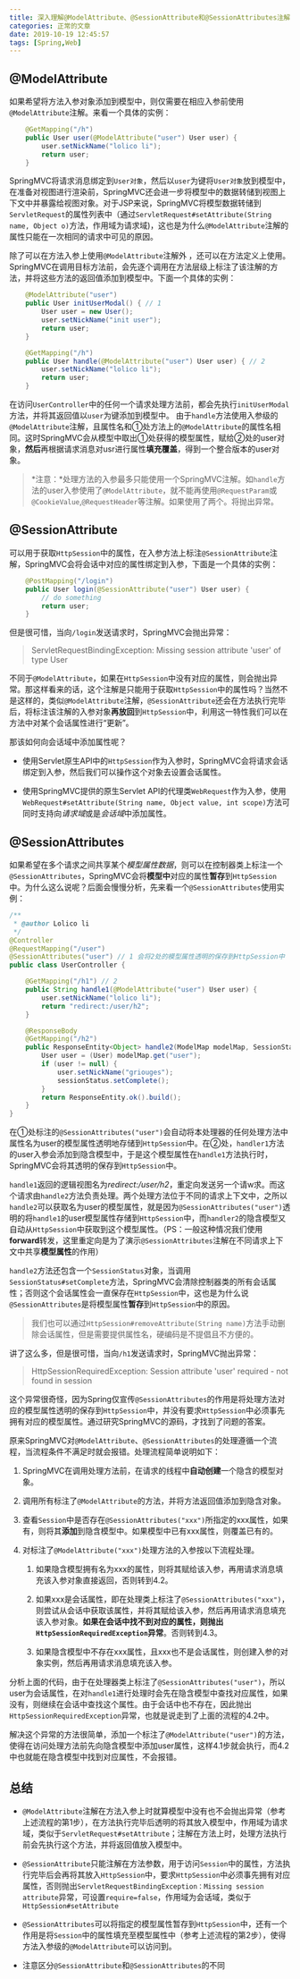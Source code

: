 ```yaml
---
title: 深入理解@ModelAttribute、@SessionAttribute和@SessionAttributes注解
categories: 正常的文章
date: 2019-10-19 12:45:57
tags: [Spring,Web]
---
```


## @ModelAttribute

如果希望将方法入参对象添加到模型中，则仅需要在相应入参前使用`@ModelAttribute`注解。来看一个具体的实例：

```java
    @GetMapping("/h")
    public User user(@ModelAttribute("user") User user) {
        user.setNickName("lolico li");
        return user;
    }
```

SpringMVC将请求消息绑定到`User对象`，然后以`user`为键将`User对象`放到模型中，在准备对视图进行渲染前，SpringMVC还会进一步将模型中的数据转储到视图上下文中并暴露给视图对象。对于JSP来说，SpringMVC将模型数据转储到`ServletRequest`的属性列表中（通过`ServletRequest#setAttribute(String name, Object o)`方法，作用域为请求域)，这也是为什么`@ModelAttribute`注解的属性只能在一次相同的请求中可见的原因。

除了可以在方法入参上使用`@ModelAttribute`注解外 ，还可以在方法定义上使用。SpringMVC在调用目标方法前，会先逐个调用在方法层级上标注了该注解的方法，并将这些方法的返回值添加到模型中。下面一个具体的实例：

```java
    @ModelAttribute("user")
    public User initUserModal() { // 1
        User user = new User();
        user.setNickName("init user");
        return user;
    }

    @GetMapping("/h")
    public User handle(@ModelAttribute("user") User user) { // 2
        user.setNickName("lolico li");
        return user;
    }
```
在访问`UserController`中的任何一个请求处理方法前，都会先执行`initUserModal`方法，并将其返回值以`user`为键添加到模型中。
由于`handle`方法使用入参级的`@ModelAttribute`注解，且属性名和①处方法上的`@ModelAttribute`的属性名相同。这时SpringMVC会从模型中取出①处获得的模型属性，赋给②处的user对象，**然后**再根据请求消息对usr进行属性**填充覆盖**，得到一个整合版本的user对象。

> *注意：*处理方法的入参最多只能使用一个SpringMVC注解。如`handle`方法的user入参使用了`@ModelAttribute`，就不能再使用`@RequestParam`或`@CookieValue`,`@RequestHeader`等注解。如果使用了两个。将抛出异常。


## @SessionAttribute

可以用于获取`HttpSession`中的属性，在入参方法上标注`@SessionAttribute`注解，SpringMVC会将会话中对应的属性绑定到入参，下面是一个具体的实例：

```java
    @PostMapping("/login")
    public User login(@SessionAttribute("user") User user) {
        // do something
        return user;
    }
```

但是很可惜，当向`/login`发送请求时，SpringMVC会抛出异常：

> ServletRequestBindingException: Missing session attribute 'user' of type User

不同于`@ModelAttribute`，如果在`HttpSession`中没有对应的属性，则会抛出异常。那这样看来的话，这个注解是只能用于获取`HttpSession`中的属性吗？当然不是这样的，类似`@ModelAttribute`注解，`@SessionAttribute`还会在方法执行完毕后，将标注该注解的入参对象**再放回**到`HttpSession`中，利用这一特性我们可以在方法中对某个会话属性进行“更新”。

那该如何向会话域中添加属性呢？

- 使用Servlet原生API中的`HttpSession`作为入参时，SpringMVC会将请求会话绑定到入参，然后我们可以操作这个对象去设置会话属性。

- 使用SpringMVC提供的原生Servlet API的代理类`WebRequest`作为入参，使用`WebRequest#setAttribute(String name, Object value, int scope)`方法可同时支持向*请求域*或是*会话域*中添加属性。


## @SessionAttributes

如果希望在多个请求之间共享某个*模型属性数据*，则可以在控制器类上标注一个`@SessionAttributes`，SpringMVC会将**模型中**对应的属性**暂存**到`HttpSession`中。为什么这么说呢？后面会慢慢分析，先来看一个`@SessionAttributes`使用实例：

```java UserController.java
/**
 * @author Lolico li
 */
@Controller
@RequestMapping("/user")
@SessionAttributes("user") // 1 会将2处的模型属性透明的保存到HttpSession中
public class UserController {

    @GetMapping("/h1") // 2
    public String handle1(@ModelAttribute("user") User user) {
        user.setNickName("lolico li");
        return "redirect:/user/h2";
    }

    @ResponseBody
    @GetMapping("/h2")
    public ResponseEntity<Object> handle2(ModelMap modelMap, SessionStatus sessionStatus) {
        User user = (User) modelMap.get("user");
        if (user != null) {
            user.setNickName("griouges");
            sessionStatus.setComplete();
        }
        return ResponseEntity.ok().build();
    }
}
```
在①处标注的`@SessionAttributes("user")`会自动将本处理器的任何处理方法中属性名为user的模型属性透明地存储到`HttpSession`中。在②处，`handler1`方法的user入参会添加到隐含模型中，于是这个模型属性在`handle1`方法执行时，SpringMVC会将其透明的保存到`HttpSession`中。

`handle1`返回的逻辑视图名为*redirect:/user/h2*，重定向发送另一个请w求。而这个请求由`handle2`方法负责处理。两个处理方法位于不同的请求上下文中，之所以`handle2`可以获取名为user的模型属性，就是因为`@SessionAttributes("user")`透明的将`handle1`的user模型属性存储到`HttpSession`中，而`handler2`的隐含模型又自动从`HttpSession`中获取到这个模型属性。（PS：一般这种情况我们使用**forward**转发，这里重定向是为了演示`@SessionAttributes`注解在不同请求上下文中共享**模型属性**的作用）

`handle2`方法还包含一个`SessionStatus`对象，当调用`SessionStatus#setComplete`方法，SpringMVC会清除控制器类的所有会话属性；否则这个会话属性会一直保存在`HttpSession`中，这也是为什么说`@SessionAttributes`是将模型属性**暂存**到`HttpSession`中的原因。

> 我们也可以通过`HttpSession#removeAttribute(String name)`方法手动删除会话属性，但是需要提供属性名，硬编码是不提倡且不方便的。

讲了这么多，但是很可惜，当向`/h1`发送请求时，SpringMVC抛出异常：

> HttpSessionRequiredException: Session attribute 'user' required - not found in session

这个异常很奇怪，因为Spring仅宣传`@SessionAttributes`的作用是将处理方法对应的模型属性透明的保存到`HttpSession`中，并没有要求`HttpSession`中必须事先拥有对应的模型属性。通过研究SpringMVC的源码，才找到了问题的答案。

原来SpringMVC对`@ModelAttribute`、`@SessionAttributes`的处理遵循一个流程，当流程条件不满足时就会报错。处理流程简单说明如下：

1. SpringMVC在调用处理方法前，在请求的线程中**自动创建**一个隐含的模型对象。

2. 调用所有标注了`@ModelAttribute`的方法，并将方法返回值添加到隐含对象。

3. 查看`Session`中是否存在`@SessionAttributes("xxx")`所指定的xxx属性，如果有，则将其**添加**到隐含模型中。如果模型中已有xxx属性，则覆盖已有的。

4. 对标注了`@ModelAttribute("xxx")`处理方法的入参按以下流程处理。
    
    1. 如果隐含模型拥有名为xxx的属性，则将其赋给该入参，再用请求消息填充该入参对象直接返回，否则转到4.2。

    2. 如果xxx是会话属性，即在处理类上标注了`@SessionAttributes("xxx")`，则尝试从会话中获取该属性，并将其赋给该入参，然后再用请求消息填充该入参对象。**如果在会话中找不到对应的属性，则抛出`HttpSessionRequiredException`异常**。否则转到4.3。

    3. 如果隐含模型中不存在xxx属性，且xxx也不是会话属性，则创建入参的对象实例，然后再用请求消息填充该入参。

分析上面的代码，由于在处理器类上标注了`@SessionAttributes("user")`，所以user为会话属性，在对`handle1`进行处理时会先在隐含模型中查找对应属性，如果没有，则继续在会话中查找这个属性。由于会话中也不存在，因此抛出`HttpSessionRequiredException`异常，也就是说走到了上面的流程的4.2中。

解决这个异常的方法很简单，添加一个标注了`@ModelAttribute("user")`的方法，使得在访问处理方法前先向隐含模型中添加user属性，这样4.1步就会执行，而4.2中也就能在隐含模型中找到对应属性，不会报错。

## 总结

- `@ModelAttribute`注解在方法入参上时就算模型中没有也不会抛出异常（参考上述流程的第1步），在方法执行完毕后透明的将其放入模型中，作用域为请求域，类似于`ServletRequest#setAttribute`；注解在方法上时，处理方法执行前会先执行这个方法，并将返回值放入模型中。

- `@SessionAttribute`只能注解在方法参数，用于访问`Session`中的属性，方法执行完毕后会再将其放入`HttpSession`中，要求`HttpSession`中必须事先拥有对应属性，否则抛出`ServletRequestBindingException：Missing session attribute`异常，可设置`require=false`，作用域为会话域，类似于`HttpSession#setAttribute`

- `@SessionAttributes`可以将指定的模型属性暂存到`HttpSession`中，还有一个作用是将`Session`中的属性填充至模型属性中（参考上述流程的第2步），使得方法入参级的`@ModelAttribute`可以访问到。

- 注意区分`@SessionAttribute`和`@SessionAttributes`的不同
